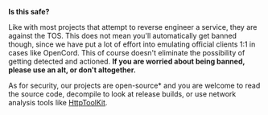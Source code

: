**Is this safe?**

Like with most projects that attempt to reverse engineer a service, they are against the TOS.
This does not mean you'll automatically get banned though, since we have put a lot of effort
into emulating official clients 1:1 in cases like OpenCord. This of course doesn't eliminate
the possibility of getting detected and actioned. **If you are worried about being banned,
please use an alt, or don't altogether.**

As for security, our projects are open-source\* and you are welcome to read the source code,
decompile to look at release builds, or use network analysis tools like [HttpToolKit](<https://httptoolkit.com/>). 
